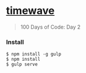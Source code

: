 # [timewave](http://http://rod.today/timewave)

> 100 Days of Code: Day 2

### Install

```
$ npm install -g gulp
$ npm install
$ gulp serve
```

